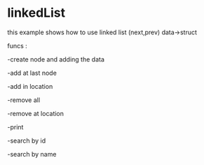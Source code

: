 # linkedList
this example shows how to use linked list (next,prev) data->struct  


funcs : 

  -create node and adding the data 
	
	
  -add at last node
	
	
  -add in location 
	
	
  -remove all 
	
	
  -remove at location 
	
	
  -print 
	
	
  -search by id 
	
	
  -search by name  
